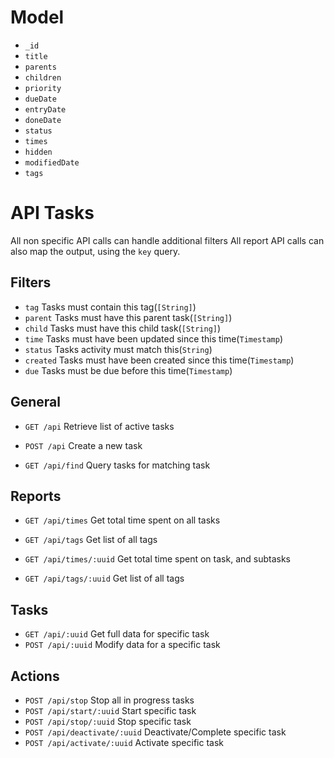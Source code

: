 # Model

* `_id`
* `title`
* `parents`
* `children`
* `priority`
* `dueDate`
* `entryDate`
* `doneDate`
* `status`
* `times`
* `hidden`
* `modifiedDate`
* `tags`

# API Tasks

All non specific API calls can handle additional filters
All report API calls can also map the output, using the `key` query.

## Filters

* `tag` Tasks must contain this tag(`[String]`)
* `parent` Tasks must have this parent task(`[String]`)
* `child` Tasks must have this child task(`[String]`)
* `time` Tasks must have been updated since this time(`Timestamp`)
* `status` Tasks activity must match this(`String`)
* `created` Tasks must have been created since this time(`Timestamp`)
* `due` Tasks must be due before this time(`Timestamp`)

## General

* `GET /api` Retrieve list of active tasks
* `POST /api` Create a new task

* `GET /api/find` Query tasks for matching task

## Reports

* `GET /api/times` Get total time spent on all tasks
* `GET /api/tags` Get list of all tags

* `GET /api/times/:uuid` Get total time spent on task, and subtasks
* `GET /api/tags/:uuid` Get list of all tags

## Tasks 

* `GET /api/:uuid` Get full data for specific task
* `POST /api/:uuid` Modify data for a specific task

## Actions

* `POST /api/stop` Stop all in progress tasks
* `POST /api/start/:uuid` Start specific task
* `POST /api/stop/:uuid` Stop specific task
* `POST /api/deactivate/:uuid` Deactivate/Complete specific task
* `POST /api/activate/:uuid` Activate specific task
